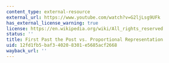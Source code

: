 ```yaml
---
content_type: external-resource
external_url: https://www.youtube.com/watch?v=G2ljLsg9UFk
has_external_license_warning: true
license: https://en.wikipedia.org/wiki/All_rights_reserved
status: ''
title: First Past the Post vs. Proportional Representation
uid: 12fd1fb5-baf3-4020-8301-e5685acf2668
wayback_url: ''
---
```

